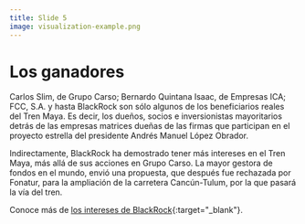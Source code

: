 ```yaml
---
title: Slide 5
image: visualization-example.png
---
```


# Los ganadores

Carlos Slim, de Grupo Carso; Bernardo Quintana Isaac, de Empresas ICA; FCC, S.A. y hasta BlackRock son sólo algunos de los beneficiarios reales del Tren Maya. Es decir, los dueños, socios e inversionistas mayoritarios detrás de las empresas matrices dueñas de las firmas que participan en el proyecto estrella del presidente Andrés Manuel López Obrador.

Indirectamente, BlackRock ha demostrado tener más intereses en el Tren Maya, más allá de sus acciones en Grupo Carso. La mayor gestora de fondos en el mundo, envió una propuesta, que después fue rechazada por Fonatur, para la ampliación de la carretera Cancún-Tulum, por la que pasará la vía del tren. 

Conoce más de [los intereses de BlackRock](/2020/12/02/el-interes-de-blackrock.html){:target="_blank"}. 
